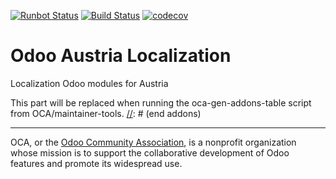 [![Runbot Status](https://runbot.odoo-community.org/runbot/badge/flat/278/10.0.svg)](https://runbot.odoo-community.org/runbot/repo/github-com-oca-l10n-austria-278)
[![Build Status](https://travis-ci.com/OCA/l10n-austria.svg?branch=10.0)](https://travis-ci.com/OCA/l10n-austria)
[![codecov](https://codecov.io/gh/OCA/l10n-austria/branch/10.0/graph/badge.svg)](https://codecov.io/gh/OCA/l10n-austria)

# Odoo Austria Localization

Localization Odoo modules for Austria

[//]: # (addons)
This part will be replaced when running the oca-gen-addons-table script from OCA/maintainer-tools.
[//]: # (end addons)

----

OCA, or the [Odoo Community Association](http://odoo-community.org/), is a nonprofit organization whose
mission is to support the collaborative development of Odoo features and
promote its widespread use.
